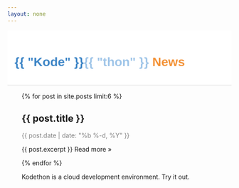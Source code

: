 ```yaml
---
layout: none
---
```


<head>
	<link href="https://fonts.googleapis.com/css?family=Varela+Round" rel="stylesheet">
</head>

<body>
<style>
a {
	text-decoration: none
}
a:hover {
	text-decoration: underline
}
.header {
	background-color: #ffffff;
	border-bottom: 1px solid lightgrey;
	padding-left: 1rem;
	padding-top: 1rem;
	padding-bottom: 1rem;
	margin:0;
}

.header h1{
	margin:0;
}

body {
	width:100%;
	margin:0;
	padding: 0;
	background-color: #f7f7f7;
}
.content {
	padding-left: 1rem;
	padding-right: 1rem;
	margin:1rem;
}

img {
	width: 100%;
}

.post {
	/*margin-top: 1rem;
	margin-right: 1rem;
	margin-bottom:1rem;
	margin-left:1rem;*/
	margin-bottom: 1rem;
	padding: 0.5rem;
	background-color: #ffffff;
}

.post h2 {
	font-family:'Varela Round', sans-serif; 
	font-weight:bold;
	margin-top:0;
	margin-bottom:0;
}

hr {
	color: lightgrey;
}

</style>

<!-- site logo -->
<div class="header">
		<h1 style="font-family:'Varela Round', sans-serif; font-weight:bold;">
		<a href="https://kodethon.com">
<span style="color:#3d85c6;font-family:'Varela Round', sans-serif;">{{ "Kode" }}</span><span style="color: #9fc5e8;;font-family:'Varela Round', sans-serif;">{{ "thon" }}</span></a> <span style="color:#F39237">News</span>
</h1>
</div>

<div class="content">
{% for post in site.posts limit:6 %}
<div class="post">	
<h2>{{ post.title }}</h2>
<p style="color:grey;margin-top:0">{{ post.date | date: "%b %-d, %Y" }}</p>
<p>{{ post.excerpt }} <a href="{{post.url | absolute_url }}">Read more &raquo;</a></p>
</div>
{% endfor %}
<p>Kodethon is a cloud development environment.  
<a hfref="https://kodethon.com">Try it out</a>.</p>  
</div>
</body>

